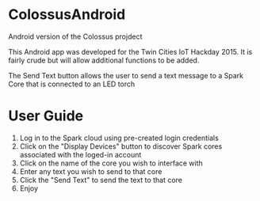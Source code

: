 # ColossusAndroid
Android version of the Colossus projdect

This Android app was developed for the Twin Cities IoT Hackday 2015.  It is fairly crude but will allow additional functions to be added.

The Send Text button allows the user to send a text message to a Spark Core that is connected to an LED torch

# User Guide
1. Log in to the Spark cloud using pre-created login credentials
2. Click on the "Display Devices" button to discover Spark cores associated with the loged-in account
3. Click on the name of the core you wish to interface with
4. Enter any text you wish to send to that core
5. Click the "Send Text" to send the text to that core
6. Enjoy

